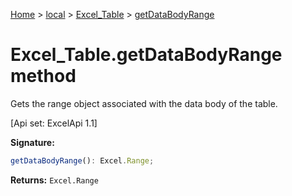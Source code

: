[Home](./index) &gt; [local](local.md) &gt; [Excel\_Table](local.excel_table.md) &gt; [getDataBodyRange](local.excel_table.getdatabodyrange.md)

# Excel\_Table.getDataBodyRange method

Gets the range object associated with the data body of the table. 

 \[Api set: ExcelApi 1.1\]

**Signature:**
```javascript
getDataBodyRange(): Excel.Range;
```
**Returns:** `Excel.Range`

